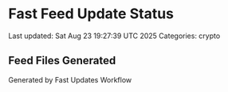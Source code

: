 # Fast Feed Update Status
Last updated: Sat Aug 23 19:27:39 UTC 2025
Categories: crypto

## Feed Files Generated

Generated by Fast Updates Workflow
